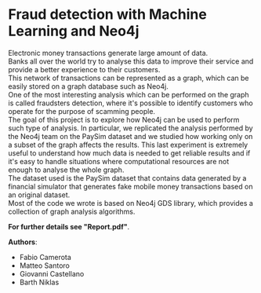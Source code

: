# Fraud detection with Machine Learning and Neo4j

Electronic money transactions generate large amount of data. <br /> Banks all over the world try to analyse this data to improve their service and provide a better experience to their customers.<br /> 
This network of transactions can be represented as a graph, which can be easily stored on a graph database such as Neo4j. <br /> 
One of the most interesting analysis which can be performed on the graph is called fraudsters detection, where it's possible to identify customers who operate for the purpose of scamming people.<br /> 
The goal of this project is to explore how Neo4j can be used to perform such type of analysis. In particular, we replicated the analysis performed by the Neo4j team on the PaySim dataset and we studied how working only on a subset of the graph affects the results.
This last experiment is extremely useful to understand how much data is needed to get reliable results and if it's easy to handle situations where computational resources are not enough to analyse the whole graph.<br /> 
The dataset used is the PaySim dataset that contains data generated by a financial simulator that generates fake mobile money transactions based on an original dataset. <br /> 
Most of the code we wrote is based on Neo4j GDS library, which provides a collection of graph analysis algorithms.
<br /> 

**For further details see "Report.pdf"**.

**Authors**:

- Fabio Camerota
- Matteo Santoro
- Giovanni Castellano
- Barth Niklas
